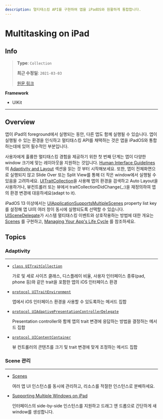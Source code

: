 ```yaml
---
description: 멀티태스킹 API를 구현하여 앱을 iPadOS와 원활하게 통합합니다.
---
```


# Multitasking on iPad

## Info
> **Type**: `Collection`
>
> **최근 수정일**: `2021-03-03`
>
> [원문 링크](https://developer.apple.com/documentation/uikit/app_and_environment/multitasking_on_ipad)

**Framework**

- UIKit

---

## Overview

앱이 iPad의 foreground에서 실행되는 동안, 다른 앱도 함께 실행될 수 있습니다. 앱이 실행될 수 있는 환경을 인식하고 멀티태스킹 API를 채택하는 것은 앱을 iPadOS와 통합하는데에 있어 필수적인 부분입니다.

사용자에게 훌륭한 멀티태스킹 경험을 제공하기 위한 첫 번째 단계는 앱이 다양한 window 크기에 맞는 레이아웃을 지원하는 것입니다. [Human Interface Guidelines](https://developer.apple.com/design/human-interface-guidelines/)의 [Adaptivity and Layout](https://developer.apple.com/design/human-interface-guidelines/ios/visual-design/adaptivity-and-layout/) 섹션을 읽는 것 부터 시작해보세요. 또한,  앱이 전체화면으로 실행되지 않고 Slide Over 또는 Split View를 통해 더 작은 window에서 실행될 수 있음을 고려하세요. [UITraitCollection](https://developer.apple.com/documentation/uikit/uitraitcollection)을 사용해 앱의 환경을 검색하고 Auto Layout을 사용하거나, 뷰컨트롤러 또는 뷰에서  traitCollectionDidChange(_:)을 재정의하여 앱의 환경 변경에 대응하세요(adapt to it).

iPadOS 13 이상에서는 [UIApplicationSupportsMultipleScenes](https://developer.apple.com/documentation/bundleresources/information_property_list/uiapplicationscenemanifest/uiapplicationsupportsmultiplescenes) property list key를 설정해 앱 UI의 여러 창이 동시에 실행되도록 선택할 수 있습니다. [UISceneDelegate](https://developer.apple.com/documentation/uikit/uiscenedelegate)가 시스템 멀티태스킹 이벤트와 상호작용하는 방법에 대한 개요는 [Scenes](https://developer.apple.com/documentation/uikit/app_and_environment/scenes) 를 구현하고, [Managing Your App's Life Cycle](../Managing-App-Life-Cycle/README.md) 를 참조하세요.

## Topics

### Adaptivity

---

- [`class UITraitCollection`](https://developer.apple.com/documentation/uikit/uitraitcollection)

  가로 및 세로 사이즈 클래스, 디스플레이 비율, 사용자 인터페이스 종류(pad, phone 등)와 같은 trait을 포함한 앱의 iOS 인터페이스 환경

- [`protocol UITraitEnvironment`](https://developer.apple.com/documentation/uikit/uitraitenvironment)

  앱에서 iOS 인터페이스 환경을 사용할 수 있도록하는 메서드 집합

- [`protocol UIAdaptivePresentationControllerDelegate`](https://developer.apple.com/documentation/uikit/uiadaptivepresentationcontrollerdelegate)

  Presentation controller와 함께 앱의 trait 변경에 응답하는 방법을 결정하는 메서드 집합

- [`protocol UIContentContainer`](https://developer.apple.com/documentation/uikit/uicontentcontainer)

  뷰 컨트롤러의 콘텐츠를 크기 및 trait 변경에 맞게 조정하는 메서드 집합 

### Scene 관리

---

- [Scenes](https://developer.apple.com/documentation/uikit/app_and_environment/scenes)

  여러 앱 UI 인스턴스를 동시에 관리하고, 리소스를 적절한 인스턴스로 분배하세요.

- [Supporting Multiple Windows on iPad](https://developer.apple.com/documentation/uikit/uiscenedelegate/supporting_multiple_windows_on_ipad)

  인터페이스의 side-by-side 인스턴스를 지원하고 드래그 앤 드롭으로 간단하게 새 window를 생성합니다.